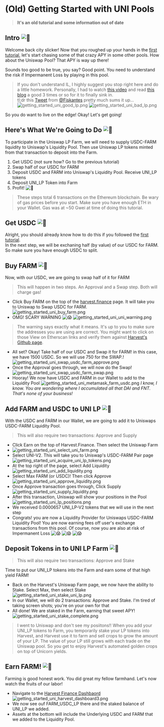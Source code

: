 # \(Old\) Getting Started with UNI Pools

> **It's an old tutorial and some information out of date**

## Intro ![&#x1F33D;](https://farm.chainwiki.dev/_assets/svg/twemoji/1f33d.svg) <a id="intro"></a>

Welcome back city slicker! Now that you roughed up your hands in the [first tutorial](farm-with-usdc.md), let's start chasing some of that crazy APY in some other pools. How about the Uniswap Pool? That APY is way up there!

Sounds too good to be true, you say? Good point. You need to understand the risk if Impermanent Loss by playing in this pool.

> If you don't understand IL, I highly suggest you stop right here and do a little homework. Personally, I had to watch [this video](https://www.youtube.com/watch?v=8XJ1MSTEuU0) and read [this blog](https://blog.bancor.network/beginners-guide-to-getting-rekt-by-impermanent-loss-7c9510cb2f22) a good 3 times or so for it to finally sink in.  
> tl;dr this [Tweet](https://twitter.com/Fiskantes/status/1314524664484503555) from [@Fiskantes](https://twitter.com/Fiskantes) pretty much sums it up...  
> ![getting\_started\_uni\_good\_lp.png](https://farm.chainwiki.dev/getting_started_images/getting_started_uni_good_lp.png) ![getting\_started\_uni\_bad\_lp.png](https://farm.chainwiki.dev/getting_started_images/getting_started_uni_bad_lp.png)

So you do want to live on the edge! Okay! Let's get going!

## Here's What We're Going to Do ![&#x1F69C;](https://farm.chainwiki.dev/_assets/svg/twemoji/1f69c.svg) <a id="heres-what-were-going-to-do"></a>

To participate in the Uniswap LP Farm, we will need to supply USDC-FARM liquidity to Uniswap's Liquidity Pool. Then use Uniswap LP tokens minted from that transaction to deposit into the Farm.

1. Get USDC \(not sure how? Go to the previous tutorial\)
2. Swap half of our USDC for FARM
3. Deposit USDC and FARM into Uniswap's Liquidity Pool. Receive UNI\_LP tokens
4. Deposit UNI\_LP Token into Farm
5. Profit! ![&#x1F35E;](https://farm.chainwiki.dev/_assets/svg/twemoji/1f35e.svg)

> These steps total 6 transactions on the Ethereum blockchain. Be wary of gas prices before you start. Make sure you have enough ETH in your Wallet. Gas was at ~50 Gwei at time of doing this tutorial.

## Get USDC ![&#x1F349;](https://farm.chainwiki.dev/_assets/svg/twemoji/1f349.svg) <a id="get-usdc"></a>

Alright, you should already know how to do this if you followed the [first tutorial](farm-with-usdc.md).  
In the next step, we will be exchaning half \(by value\) of our USDC for FARM. So make sure you have enough USDC to split.

## Buy FARM ![&#x1F353;](https://farm.chainwiki.dev/_assets/svg/twemoji/1f353.svg) <a id="buy-farm"></a>

Now, with our USDC, we are going to swap half of it for FARM

> This will happen in two steps. An Approval and a Swap step. Both will charge gas!

* Click Buy FARM on the top of the [harvest.finance](https://harvest.finance/) page. It will take you to Uniswap to Swap USDC for FARM. ![getting\_started\_uni\_buy\_farm.png](https://farm.chainwiki.dev/getting_started_uni_buy_farm.png)
* OMG! SCARY WARNING ![&#x1F631;](https://farm.chainwiki.dev/_assets/svg/twemoji/1f631.svg) ![getting\_started\_uni\_uni\_warning.png](https://farm.chainwiki.dev/getting_started_uni_uni_warning.png)

> The warning says exactly what it means. It's up to you to make sure the addresses you are using are correct. You might want to click on those View on Etherscan links and verify them against [Harvest's Github page](https://github.com/harvest-finance/harvest).

* All set? Okay! Take half of our USDC and Swap it for FARM! in this case, we have 1500 USDC. So we will use 750 for the SWAP.! ![getting\_started\_uni\_swap\_usdc\_farm\_approve.png](https://farm.chainwiki.dev/getting_started_uni_swap_usdc_farm_approve.png)
* Once the Approval goes through, we will now do the Swap! ![getting\_started\_uni\_swap\_usdc\_farm\_swap.png](https://farm.chainwiki.dev/getting_started_uni_swap_usdc_farm_swap.png)
* Hooray! We now have USDC and FARM in our Wallet to add to the Liquidity Pool ![getting\_started\_uni\_metamask\_farm\_usdc.png](https://farm.chainwiki.dev/getting_started_uni_metamask_farm_usdc.png) _I know, I know. You are wondering where I accumulated all that DAI and FNT. That's none of your business!_

## Add FARM and USDC to UNI LP ![&#x1F34E;](https://farm.chainwiki.dev/_assets/svg/twemoji/1f34e.svg) <a id="add-farm-and-usdc-to-uni-lp"></a>

With the USDC and FARM in our Wallet, we are going to add it to Uniswaps USDC-FARM Liquidity Pool.

> This will also require two transactions: Approve and Supply

* Click Earn on the top of Harvest.Finance. Then select the Uniswap Farm
* ![getting\_started\_uni\_select\_uni\_farm.png](https://farm.chainwiki.dev/getting_started_uni_select_uni_farm.png)
* Select UNI-V2. This will take you to Uniswap's USDC-FARM Pair page ![getting\_started\_uni\_acquire\_uni\_lp\_tokens.png](https://farm.chainwiki.dev/getting_started_images/getting_started_uni_acquire_uni_lp_tokens.png)
* At the top right of the page, select Add Liquidity ![getting\_started\_uni\_add\_liquidity.png](https://farm.chainwiki.dev/getting_started_images/getting_started_uni_add_liquidity.png)
* Select Max FARM \(or USDC\)! Then click Approve ![getting\_started\_uni\_approve\_liquidity.png](https://farm.chainwiki.dev/getting_started_images/getting_started_uni_approve_liquidity.png)
* Once Approve transaction goes through, Click Supply ![getting\_started\_uni\_supply\_liquidity.png](https://farm.chainwiki.dev/getting_started_images/getting_started_uni_supply_liquidity.png)
* After this transaction, Uniswap will show your positions in the Pool ![getting\_started\_uni\_lp\_positions.png](https://farm.chainwiki.dev/getting_started_images/getting_started_uni_lp_positions.png)
* We received 0.0000657 UNI\_LP-V2 tokens that we will use in the next step
* Congrats! you are now a Liquidity Provider for Uniswaps USDC-FARM Liquidity Pool! You are now earning fees off user's exchange transactions from this pool. Of course, now you are also at risk of Impermanent Loss ![&#x1F631;](https://farm.chainwiki.dev/_assets/svg/twemoji/1f631.svg) ![&#x1F631;](https://farm.chainwiki.dev/_assets/svg/twemoji/1f631.svg) ![&#x1F631;](https://farm.chainwiki.dev/_assets/svg/twemoji/1f631.svg)

## Deposit Tokens in to UNI LP Farm ![&#x1F331;](https://farm.chainwiki.dev/_assets/svg/twemoji/1f331.svg) <a id="deposit-tokens-in-to-uni-lp-farm"></a>

> This will also require two transactions: Approve and Stake

Time to put our UNI\_LP tokens into the Farm and earn some of that high yield FARM!

* Back on the Harvest's Uniswap Farm page, we now have the ability to Stake. Select Max, then select Stake ![getting\_started\_uni\_stake\_uni\_lp.png](https://farm.chainwiki.dev/getting_started_images/getting_started_uni_stake_uni_lp.png)
* In our Wallet, we will do 2 transactions: Approve and Stake. I'm tired of taking screen shots; you're on your own for that
* All done! We are staked in the Farm, earning that sweet APY! ![getting\_started\_uni\_stake\_complete.png](https://farm.chainwiki.dev/getting_started_images/getting_started_uni_stake_complete.png)

> I went to Uniswap and don't see my posiitons!! When you add your UNI\_LP tokens to Farm, you temporarily stake your LP tokens into Harvest, and Harvest use it to farm and sell crops to grow the amount of your LP. The value of your LP still grows with each trade on the Uniswap pool. So you get to enjoy Harvest's automated golden crops on top of Unicorn yields.

## Earn FARM! ![&#x1F35E;](https://farm.chainwiki.dev/_assets/svg/twemoji/1f35e.svg) <a id="earn-farm"></a>

Farming is good honest work. You did great my fellow farmhand. Let's now watch the fruits of our labor!

* Navigate to the [Harvest Finance Dashbaord](https://harvestfi.github.io/dashboard/) ![getting\_started\_uni\_harvest\_dashboard3.png](https://farm.chainwiki.dev/getting_started_images/getting_started_uni_harvest_dashboard3.png)
* We now see ouf FARM\_USDC\_LP there and the staked balance of UNI\_LP we added.
* Assets at the bottom will include the Underlying USDC and FARM that we added to the Liquidity Pool.

